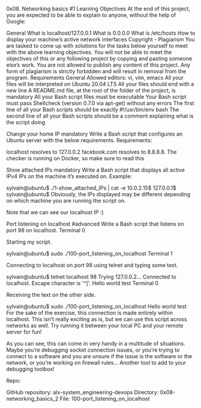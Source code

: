 0x08. Networking basics #1 Learning Objectives At the end of this project, you are expected to be able to explain to anyone, without the help of Google:

General What is localhost/127.0.0.1 What is 0.0.0.0 What is /etc/hosts How to display your machine’s active network interfaces Copyright - Plagiarism You are tasked to come up with solutions for the tasks below yourself to meet with the above learning objectives. You will not be able to meet the objectives of this or any following project by copying and pasting someone else’s work. You are not allowed to publish any content of this project. Any form of plagiarism is strictly forbidden and will result in removal from the program. Requirements General Allowed editors: vi, vim, emacs All your files will be interpreted on Ubuntu 20.04 LTS All your files should end with a new line A README.md file, at the root of the folder of the project, is mandatory All your Bash script files must be executable Your Bash script must pass Shellcheck (version 0.7.0 via apt-get) without any errors The first line of all your Bash scripts should be exactly #!/usr/bin/env bash The second line of all your Bash scripts should be a comment explaining what is the script doing

Change your home IP mandatory Write a Bash script that configures an Ubuntu server with the below requirements.
Requirements:

localhost resolves to 127.0.0.2 facebook.com resolves to 8.8.8.8. The checker is running on Docker, so make sure to read this

Show attached IPs mandatory Write a Bash script that displays all active IPv4 IPs on the machine it’s executed on.
Example:

sylvain@ubuntu$ ./1-show_attached_IPs | cat -e 10.0.2.15$ 127.0.0.1$ sylvain@ubuntu$ Obviously, the IPs displayed may be different depending on which machine you are running the script on.

Note that we can see our localhost IP :)

Port listening on localhost #advanced Write a Bash script that listens on port 98 on localhost.
Terminal 0

Starting my script.

sylvain@ubuntu$ sudo ./100-port_listening_on_localhost Terminal 1

Connecting to localhost on port 98 using telnet and typing some text.

sylvain@ubuntu$ telnet localhost 98 Trying 127.0.0.2... Connected to localhost. Escape character is '^]'. Hello world test Terminal 0

Receiving the text on the other side.

sylvain@ubuntu$ sudo ./100-port_listening_on_localhost Hello world test For the sake of the exercise, this connection is made entirely within localhost. This isn’t really exciting as is, but we can use this script across networks as well. Try running it between your local PC and your remote server for fun!

As you can see, this can come in very handy in a multitude of situations. Maybe you’re debugging socket connection issues, or you’re trying to connect to a software and you are unsure if the issue is the software or the network, or you’re working on firewall rules… Another tool to add to your debugging toolbox!

Repo:

GitHub repository: alx-system_engineering-devops Directory: 0x08-networking_basics_2 File: 100-port_listening_on_localhost
